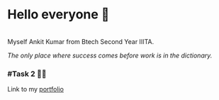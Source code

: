 <h1>Hello everyone 👋</h1><br>
Myself Ankit Kumar from Btech Second Year IIITA.

<I>The only place where success comes before work is in the dictionary.</I>

<h3>#Task 2 🚀🚀</h3>
Link to my <a href="https://blackhat-coder21.github.io/GoGit-3.0-Task-2/" target="_blank">portfolio</a>
